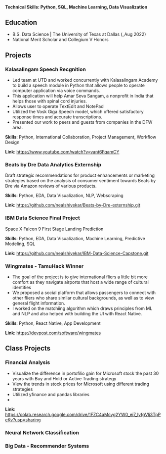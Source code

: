 
#### Technical Skills: Python, SQL, Machine Learning, Data Visualization

## Education		        		
- B.S. Data Science | The University of Texas at Dallas (_Aug 2022)
- National Merit Scholar and Collegium V Honors

## Projects


### Kalasalingam Speech Recgnition

- Led team at UTD and worked concurrently with Kalasalingam Academy to build a speech module in Python that allows people to operate computer application via voice commands.
- This application will help Amar Seva Sangam, a nonprofit in India that helps those with spinal cord injuries.
- Allows user to operate TextEdit and NotePad
- Utilized the Vosk Giga Speech model, which offered satisfactory response times and accurate transcriptions.
- Presented our work to peers and guests from companies in the DFW area.

**Skills**: Python, International Collaboration, Project Management, Workflow Design

**Link**: https://www.youtube.com/watch?v=vant6FqamCY




### Beats by Dre Data Analytics Externship

Draft strategic recommendations for product enhancements or marketing strategies based on the analysis of consumer sentiment towards Beats by Dre via Amazon reviews of various products.

**Skills**: Python, EDA, Data Visualization, NLP, Webscraping

**Link**: https://github.com/nealshiyekar/Beats-by-Dre-externship.git



### IBM Data Science Final Project

Space X Falcon 9 First Stage Landing Prediction

**Skills**: Python, EDA, Data Visualization, Machine Learning, Predictive Modeling, SQL

**Link**: https://github.com/nealshiyekar/IBM-Data-Science-Capstone.git



### Wingmates - TamuHack Winner

- The goal of the project is to give international fliers a little bit more comfort as they navigate airports that host a wide range of cultural identities
- We proposed a social platform that allows passengers to connect with other fliers who share similar cultural backgrounds, as well as to view general flight information.
- I worked on the matchiing algorithm which draws principles from ML and NLP and also helped with building the UI with React Native.

**Skills**: Python, React Native, App Development

**Link**: https://devpost.com/software/wingmates



## Class Projects

### Financial Analysis

- Visualize the difference in portofilio gain for Microsoft stock the past 30 years with Buy and Hold or Active Trading strategy
- View the trends in stock prices for Microsoft using different trading strategies
- Utilized yfinance and pandas libraries
- 
**Link**: https://colab.research.google.com/drive/1FZC4aMcyg2YW0_ei7_lyfgVlj3TpPeKv?usp=sharing



### Neural Network Classification


### Big Data - Recommender Systems




